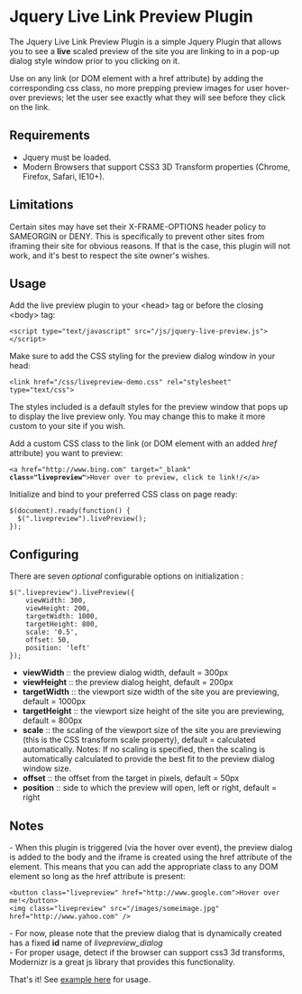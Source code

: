 <h1>Jquery Live Link Preview Plugin</h1>

<p>The Jquery Live Link Preview Plugin is a simple Jquery Plugin that allows you to see a <strong>live</strong> scaled preview of the site you are linking to in a pop-up dialog style window prior to you clicking on it. </p>
<p>Use on any link (or DOM element with a href attribute) by adding the corresponding css class, no more prepping preview images for user hover-over previews; let the user see exactly what they will see before they click on the link.</p>

<h2>Requirements</h2>
<ul>
    <li>Jquery must be loaded.</li>
    <li>Modern Browsers that support CSS3 3D Transform properties (Chrome, Firefox, Safari, IE10+).</li>
</ul>

<h2>Limitations</h2>
<p>Certain sites may have set their X-FRAME-OPTIONS header policy to SAMEORGIN or DENY.  This is specifically to prevent other sites from iframing their site for obvious reasons.  If that is the case, this plugin will not work, and it's best to respect the site owner's wishes. </p>

<h2>Usage</h2>
<p>Add the live preview plugin to your &#60;head&#62; tag or before the closing &#60;body&#62; tag:</p>
<pre><code>&#60;script type="text/javascript" src="/js/jquery-live-preview.js"&#62;&#60;/script&#62;
</code></pre>
<p>Make sure to add the CSS styling for the preview dialog window in your head:</p>
<pre><code>&#60;link href="/css/livepreview-demo.css" rel="stylesheet" type="text/css"&#62;
</code></pre>
<p>The styles included is a default styles for the preview window that pops up to display the live preview only.  You may change this to make it more custom to your site if you wish.</p>
<p>Add a custom CSS class to the link (or DOM element with an added <i>href</i> attribute) you want to preview:</p>
<pre><code>&#60;a href="http://www.bing.com" target="_blank" <strong>class="livepreview"</strong>&#62;Hover over to preview, click to link!/&#60;/a&#62;</code></pre>
<p>Initialize and bind to your preferred CSS class on page ready:</p>
<pre><code>$(document).ready(function() { 
  $(".livepreview").livePreview();
});
</code></pre>

<h2>Configuring</h2>
<p>There are seven <i>optional</i> configurable options on initialization :</p>
<pre><code>$(".livepreview").livePreview({
    viewWidth: 300,  
    viewHeight: 200,  
    targetWidth: 1000,  
    targetHeight: 800,  
    scale: '0.5', 
    offset: 50,
    position: 'left'
});</code></pre>
<ul>
    <li><strong>viewWidth</strong> :: the preview dialog width,  default = 300px</li>
    <li><strong>viewHeight</strong> :: the preview dialog height,  default = 200px</li>
    <li><strong>targetWidth</strong> :: the viewport size width of the site you are previewing, default = 1000px</li>
    <li><strong>targetHeight</strong> :: the viewport size height of the site you are previewing, default = 800px</li>
    <li><strong>scale</strong> :: the scaling of the viewport size of the site you are previewing (this is the CSS transform scale property),  default = calculated automatically. Notes: If no scaling is specified, then the scaling is automatically calculated to provide the best fit to the preview dialog window size.</li>
    <li><strong>offset</strong> :: the offset from the target in pixels, default = 50px</li>
    <li><strong>position</strong> :: side to which the preview will open, left or right, default = right</li>
</ul>

<h2>Notes</h2>
<p>- When this plugin is triggered (via the hover over event), the preview dialog is added to the body and the iframe is created using the href attribute of the element.  This means that you can add the appropriate class to any DOM element so long as the href attribute is present:</p>
<pre><code>&lt;button class="livepreview" href="http://www.google.com"&gt;Hover over me!&lt;/button&gt;
&lt;img class="livepreview" src="/images/someimage.jpg" href="http://www.yahoo.com" /&gt;</code></pre>
<p>- For now, please note that the preview dialog that is dynamically created has a fixed <strong>id</strong> name of <i>livepreview_dialog</i><br/>
- For proper usage, detect if the browser can support css3 3d transforms, Modernizr is a great js library that provides this functionality.</p>
<p>That's it! See <a href="http://www.ampedupdesigns.com/blog/show?bid=49">example here</a> for usage.</p>

